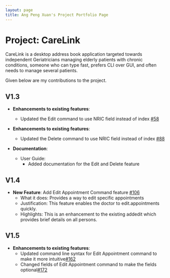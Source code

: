 ```yaml
---
layout: page
title: Ang Peng Xuan's Project Portfolio Page
---
```


# Project: CareLink

CareLink is a desktop address book application targeted towards independent Geriatricians managing elderly patients with chronic conditions, someone who can type fast, prefers CLI over GUI, and often needs to manage several patients.

Given below are my contributions to the project.

## V1.3

* **Enhancements to existing features**:
  * Updated the Edit command to use NRIC field instead of index [\#58](https://github.com/AY2425S1-CS2103T-T13-4/tp/pull/58)


* **Enhancements to existing features**:
  * Updated the Delete command to use NRIC field instead of index [\#88](https://github.com/AY2425S1-CS2103T-T13-4/tp/pull/88)


* **Documentation**:
  * User Guide:
    * Added documentation for the Edit and Delete feature


## V1.4

* **New Feature**: Add Edit Appointment Command feature [\#106](https://github.com/AY2425S1-CS2103T-T13-4/tp/pull/106)
  * What it does: Provides a way to edit specific appointments
  * Justification: This feature enables the doctor to edit.appointments quickly.
  * Highlights: This is an enhancement to the existing addedit which provides brief details on all persons.

## V1.5
* **Enhancements to existing features**:
  * Updated command line syntax for Edit Appointment command to make it more intuitive[\#162](https://github.com/AY2425S1-CS2103T-T13-4/tp/pull/162)
  * Changed fields of Edit Appointment command to make the fields optional[\#172](https://github.com/AY2425S1-CS2103T-T13-4/tp/pull/172)

